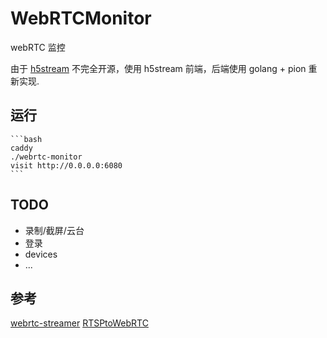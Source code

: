 # WebRTCMonitor

webRTC 监控

由于 [h5stream](https://linkingvision.com/download/documentation/h5stream/) 不完全开源，使用 h5stream 前端，后端使用 golang + pion 重新实现.

## 运行

    ```bash
    caddy 
    ./webrtc-monitor
    visit http://0.0.0.0:6080
    ```

## TODO

- 录制/截屏/云台
- 登录
- devices
- ...

## 参考

[webrtc-streamer](https://github.com/mpromonet/webrtc-streamer)
[RTSPtoWebRTC](https://github.com/deepch/RTSPtoWebRTC)
